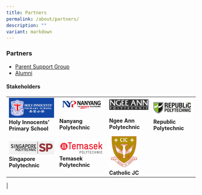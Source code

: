 ```yaml
---
title: Partners
permalink: /about/partners/
description: ""
variant: markdown
---
```

### **Partners**

* [Parent Support Group](https://www.facebook.com/HI.psg/)
* [Alumni](https://m.facebook.com/hialumni/)

#### **Stakeholders**


|  |  |  |  |
|---|---|---|---|
|<a href="http://www.holyinnocentspri.moe.edu.sg/"> <img style="width:100%" src="/images/holy%20innocent%20pri%20sch.jpg"> </a><br> **Holy Innocents'<br> Primary School** | <a href="http://www.nyp.edu.sg/"> <img style="width:100%" src="/images/nyp.jpg"> </a><br><br> **Nanyang Polytechnic**| <a href="http://www.np.edu.sg/Pages/default.aspx"> <img style="width:100%" src="/images/NP_logo.gif"> </a><br><br> **Ngee Ann Polytechnic** | <a href="http://www.rp.edu.sg/"> <img style="width:100%" src="/images/rp.jpg"> </a> <br> **Republic Polytechnic**|
| <a href="http://www.sp.edu.sg/"> <img style="width:100%" src="/images/sp.jpg"> </a><br> **Singapore Polytechnic** | <a href="https://www.tp.edu.sg/home.html"> <img style="width:100%" src="/images/tp_logo.gif"> </a> <br> **Temasek Polytechnic**| <a href="https://cjc.moe.edu.sg/"> <img style="width:75%" src="/images/cjc_crest.jpg"> </a><br> **Catholic JC** |  |
|